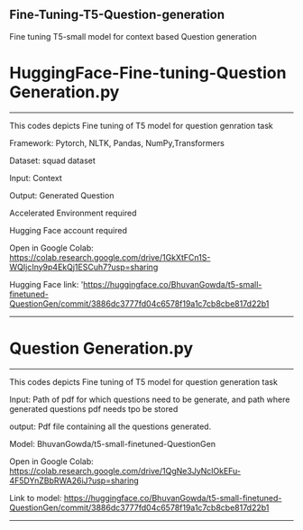 ## Fine-Tuning-T5-Question-generation
Fine tuning T5-small model for context based Question generation

# HuggingFace-Fine-tuning-Question Generation.py
____________________________________________

This codes depicts Fine tuning of T5 model for question genration task

Framework: Pytorch, NLTK, Pandas, NumPy,Transformers

Dataset: squad dataset

Input: Context

Output: Generated Question

Accelerated Environment required

Hugging Face account required

Open in Google Colab: https://colab.research.google.com/drive/1GkXtFCn1S-WQIjcIny9p4EkQj1ESCuh7?usp=sharing

Hugging Face link: 'https://huggingface.co/BhuvanGowda/t5-small-finetuned-QuestionGen/commit/3886dc3777fd04c6578f19a1c7cb8cbe817d22b1
______________________________________________________________________________________________________________________________________


# Question Generation.py
______________________

This codes depicts Fine tuning of T5 model for question generation task

Input: Path of pdf for which questions need to be generate, and path where generated questions pdf needs tpo be stored

output: Pdf file containing all the questions generated.

Model: BhuvanGowda/t5-small-finetuned-QuestionGen

Open in Google Colab: https://colab.research.google.com/drive/1QgNe3JyNclOkEFu-4F5DYnZBbRWA26iJ?usp=sharing

Link to model: https://huggingface.co/BhuvanGowda/t5-small-finetuned-QuestionGen/commit/3886dc3777fd04c6578f19a1c7cb8cbe817d22b1
_______________________________________________________________________________________________________________________________________
